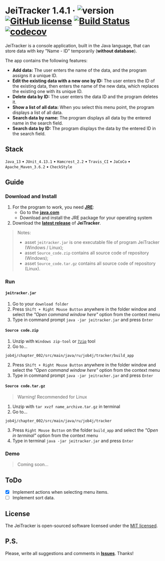 # JeiTracker 1.4.1 &middot; ![version](https://img.shields.io/badge/release-LTS-brightgreen) [![GitHub license](https://img.shields.io/badge/license-MIT-brightgreen.svg)](https://github.com/jeikhan/job4j/blob/hotfix_3/LICENSE)  [![Build Status](https://travis-ci.com/jeikhan/job4j.svg?branch=hotfix_3)](https://travis-ci.com/jeikhan/job4j) [![codecov](https://codecov.io/gh/jeikhan/job4j/branch/hotfix_3/graph/badge.svg?token=WUPRSSWI6Y)](https://codecov.io/gh/jeikhan/job4j)

JeiTracker is a console application, built in the Java language, that can store data with key "Name - ID" temporarily (**without database**).

The app contains the following features:

- **Add data:** The user enters the name of the data, and the program assigns it a unique ID.
- **Edit the existing data with a new one by ID:** The user enters the ID of the existing data, then enters the name of the new data, which replaces the existing one with its unique ID.
- **Delete data by ID:** The user enters the data ID and the program deletes it.
- **Show a list of all data:** When you select this menu point, the program displays a list of all data.
- **Search data by name:** The program displays all data by the entered name in the search field.
- **Search data by ID:** The program displays the data by the entered ID in the search field.

## Stack

`Java_13` &bull; `JUnit_4.13.1` &bull; `Hamcrest_2.2` &bull; `Travis_CI` &bull; `JaCoCo` &bull; `Apache_Maven_3.6.2` &bull; `CheckStyle`

<!-- Example badge
[![Java](https://img.shields.io/badge/-Java_13-F60102?style=flat&logo=java&logoColor=white)](https://www.oracle.com/java/technologies/javase-downloads.html)

![version](https://img.shields.io/badge/release-beta-yellow)
-->

## Guide

### Download and Install

1. For the program to work, you need [**JRE**](https://ru.wikipedia.org/wiki/Java_Runtime_Environment "Java Runtime Environment"):
    - Go to the [**java.com**](https://www.java.com/ru/download/manual.jsp)
    - Download and install the JRE package for your operating system
2. Download the [**latest release**](https://github.com/jeikhan/job4j/releases) of **JeiTracker**.

> Notes: 
> - asset `jeitracker.jar` is one executable file of program JeiTracker (Windows / Linux);
> - asset `Source_code.zip` contains all source code of repository (Windows);
> - asset `Source_code.tar.gz` contains all source code of repository (Linux).

### Run

#### `jeitracker.jar`

1. Go to your `download folder`
2. Press `Shift + Right Mouse Button` anywhere in the folder window and select the _"Open command window here"_ option from the context menu
3. Type in command prompt `java -jar jeitracker.jar` and press `Enter`

#### `Source code.zip`

1. Unzip with `Windows zip-tool` or [`7zip`](https://www.7-zip.org/) tool
2. Go to...

```
job4j/chapter_002/src/main/java/ru/job4j/tracker/build_app
```

2. Press `Shift + Right Mouse Button` anywhere in the folder window and select the _"Open command window here"_ option from the context menu
3. Type in command prompt `java -jar jeitracker.jar` and press `Enter`

#### `Source code.tar.gz`

> Warning! Recommended for Linux

1. Unzip with `tar xvzf name_archive.tar.gz` in terminal
2. Go to... 

```
job4j/chapter_002/src/main/java/ru/job4j/tracker
```

3. Press `Right Mouse Button` on the folder `build_app` and select the _"Open in terminal"_ option from the context menu
4. Type in terminal `java -jar jeitracker.jar` and press `Enter`

### Demo

> Coming soon...

## ToDo

- [x] Implement actions when selecting menu items.
- [ ] Implement sort data.

## License

The JeiTracker is open-sourced software licensed under the [MIT licensed](https://github.com/jeikhan/job4j/blob/hotfix_3/LICENSE).

## P.S.

Please, write all suggestions and comments in **[Issues](https://github.com/jeikhan/job4j/issues)**. Thanks!